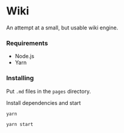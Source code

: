 # Wiki

An attempt at a small, but usable wiki engine.

### Requirements
- Node.js
- Yarn

### Installing
Put `.md` files in the `pages` directory.

Install dependencies and start
```sh
yarn

yarn start
```
